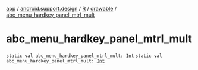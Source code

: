 [app](../../../index.md) / [android.support.design](../../index.md) / [R](../index.md) / [drawable](index.md) / [abc_menu_hardkey_panel_mtrl_mult](.)

# abc_menu_hardkey_panel_mtrl_mult

`static val abc_menu_hardkey_panel_mtrl_mult: `[`Int`](https://kotlinlang.org/api/latest/jvm/stdlib/kotlin/-int/index.html)
`static val abc_menu_hardkey_panel_mtrl_mult: `[`Int`](https://kotlinlang.org/api/latest/jvm/stdlib/kotlin/-int/index.html)